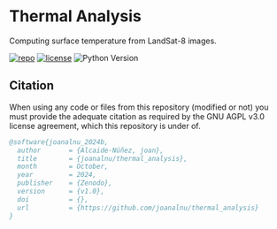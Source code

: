 # Thermal Analysis
Computing surface temperature from LandSat-8 images.

[![repo](https://img.shields.io/badge/GitHub-thermal_analysis-blue.svg?style=flat)](https://github.com/joanalnu/thermal_analysis)
[![license](http://img.shields.io/badge/license-AGPL.svg?style=flat)](https://github.com/joanalnu/thermal_analysis/LICENSE)
![Python Version](https://img.shields.io/badge/Python-3.9%2B-blue)

## Citation
When using any code or files from this repository (modified or not) you must provide the adequate citation as required by the GNU AGPL v3.0 license agreement, which this repository is under of.

```bibtex
@software{joanalnu_2024b,
  author       = {Alcaide-Núñez, joan},
  title        = {joanalnu/thermal_analysis},
  month        = October,
  year         = 2024,
  publisher    = {Zenodo},
  version      = {v1.0},
  doi          = {},
  url          = {https://github.com/joanalnu/thermal_analysis}
}
```
